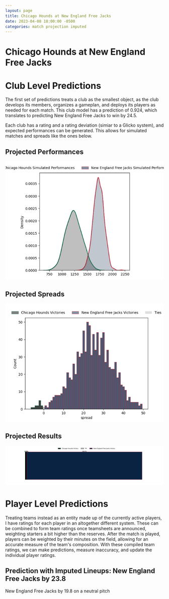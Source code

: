 ```yaml
---  
layout: page  
title: Chicago Hounds at New England Free Jacks  
date: 2023-04-08 18:00:00 -0500  
categories: match projection imputed  
---
```

# Chicago Hounds at New England Free Jacks

# Club Level Predictions


The first set of predictions treats a club as the smallest object, as the club develops its members, organizes a gameplan, and deploys its players as needed for each match. This club model has a prediction of 0.924, which translates to predicting New England Free Jacks to win by 24.5.

Each club has a rating and a rating deviation (simiar to a Glicko system), and expected performances can be generated. This allows for simulated matches and spreads like the ones below.
## Projected Performances


![Projected Performances](plots/performances_2023-04-08-NewEnglandFreeJacks-ChicagoHounds.png)
## Projected Spreads


![Projected Spreads](plots/spreads_2023-04-08-NewEnglandFreeJacks-ChicagoHounds.png)
## Projected Results


![Projected Results](plots/resultbar_2023-04-08-NewEnglandFreeJacks-ChicagoHounds.png)
# Player Level Predictions


Treating teams instead as an entity made up of the currently active players, I have ratings for each player in an altogether different system. These can be combined to form team ratings once teamsheets are announced, weighting starters a bit higher than the reserves. After the match is played, players can be weighted by their minutes on the field, allowing for an accurate measure of the team's composition. With these compiled team ratings, we can make predictions, measure inaccuracy, and update the individual player ratings.
## Prediction with Imputed Lineups: New England Free Jacks by 23.8


New England Free Jacks by 19.8 on a neutral pitch

